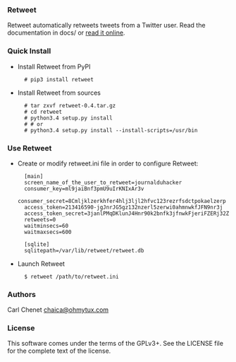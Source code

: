 ### Retweet 

Retweet automatically retweets tweets from a Twitter user. Read the documentation in docs/
or [read it online](https://retweet.readthedocs.org/en/latest/).

### Quick Install

* Install Retweet from PyPI

        # pip3 install retweet

* Install Retweet from sources

        # tar zxvf retweet-0.4.tar.gz
        # cd retweet
        # python3.4 setup.py install
        # # or
        # python3.4 setup.py install --install-scripts=/usr/bin

### Use Retweet

* Create or modify retweet.ini file in order to configure Retweet:

        [main]
        screen_name_of_the_user_to_retweet=journalduhacker
        consumer_key=ml9jaiBnf3pmU9uIrKNIxAr3v
        consumer_secret=8Cmljklzerkhfer4hlj3ljl2hfvc123rezrfsdctpokaelzerp
        access_token=213416590-jgJnrJG5gz132nzerl5zerwi0ahmnwkfJFN9nr3j
        access_token_secret=3janlPMqDKlunJ4Hnr90k2bnfk3jfnwkFjeriFZERj32Z
        retweets=0
        waitminsecs=60
        waitmaxsecs=600

        [sqlite]
        sqlitepath=/var/lib/retweet/retweet.db

* Launch Retweet

        $ retweet /path/to/retweet.ini

### Authors

Carl Chenet <chaica@ohmytux.com>

### License

This software comes under the terms of the GPLv3+. See the LICENSE file for the complete text of the license.
